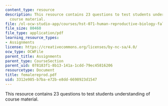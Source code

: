 ```yaml
---
content_type: resource
description: This resource contains 23 questions to test students understanding of
  course material.
file: /ol-ocw-studio-app/courses/hst-071-human-reproductive-biology-fall-2005/3312e985b7bae72be8dd6698923d1547_femalereprod.pdf
file_size: 80460
file_type: application/pdf
learning_resource_types:
- Assignments
license: https://creativecommons.org/licenses/by-nc-sa/4.0/
ocw_type: OCWFile
parent_title: Assignments
parent_type: CourseSection
parent_uid: 078183f1-8b13-141a-1cdd-79ec45816206
resourcetype: Document
title: femalereprod.pdf
uid: 3312e985-b7ba-e72b-e8dd-6698923d1547
---
```

This resource contains 23 questions to test students understanding of course material.